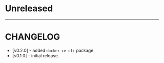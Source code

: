 # Unreleased

---

# CHANGELOG
- [v0.2.0] - added `docker-ce-cli` package.
- [v0.1.0] - initial release.
